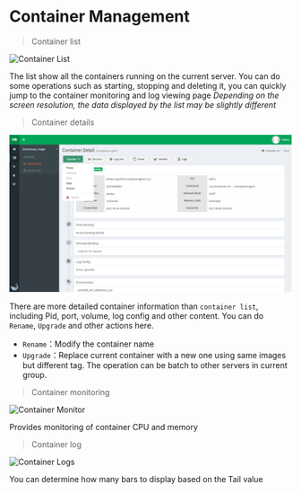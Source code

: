 # Container Management

> Container list

![Container List](_media/single-container-list.png)

The list show all the containers running on the current server. You can do some operations such as starting, stopping and deleting it, you can quickly jump to the container monitoring and log viewing page
*Depending on the screen resolution, the data displayed by the list may be slightly different*

> Container details

![Container Detail](_media/single-container-detail.png)

There are more detailed container information than `container list`, including Pid, port, volume, log config and other content. You can do `Rename`, `Upgrade`  and other actions here. 

- `Rename`：Modify the container name
- `Upgrade`：Replace current container with a new one using same images but different tag. The operation can be batch to other servers in current group.

> Container monitoring

![Container Monitor](_media/container-monitor.png)

Provides monitoring of container CPU and memory

> Container log

![Container Logs](_media/single-container-logs.png)

You can determine how many bars to display based on the Tail value
